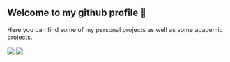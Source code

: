 ## Welcome to my github profile 👋

Here you can find some of my personal projects as well as some academic projects.

<img align="center" src="https://github-readme-stats.vercel.app/api?username=fabiogvdneto&show_icons=true&hide_rank=true">

<img align="center" src="https://github-readme-stats.vercel.app/api/top-langs/?username=fabiogvdneto&layout=compact">
